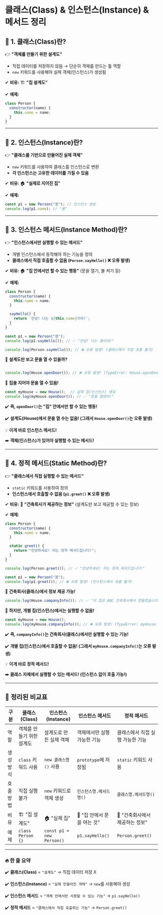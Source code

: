 클래스(Class) & 인스턴스(Instance) & 메서드 정리
===

## **🔹 1. 클래스(Class)란?**

👉 **"객체를 만들기 위한 설계도"**

- 직접 데이터를 저장하지 않음 → 단순히 객체를 만드는 틀 역할
- `new` 키워드를 사용해야 실제 객체(인스턴스)가 생성됨

✔ **비유:** 🏗 **"집 설계도"**

✔ **예제:**

```jsx
class Person {
  constructor(name) {
    this.name = name;
  }
}
```

---

## **🔹 2. 인스턴스(Instance)란?**

👉 **"클래스를 기반으로 만들어진 실제 객체"**

- `new` 키워드를 사용하여 클래스를 인스턴스로 변환
- **각 인스턴스는 고유한 데이터를 가질 수 있음**

✔ **비유:** 🏠 **"실제로 지어진 집"**

✔ **예제:**

```jsx
const p1 = new Person("봄"); // 인스턴스 생성
console.log(p1.name); // "봄"
```

---

## **🔹 3. 인스턴스 메서드(Instance Method)란?**

👉 **"인스턴스에서만 실행할 수 있는 메서드"**

- 개별 인스턴스에서 동작해야 하는 기능을 정의
- **클래스에서 직접 호출할 수 없음 (`Person.sayHello()` ❌ 오류 발생)**

✔ **비유:** 🏠 **"집 안에서만 할 수 있는 행동"** (문을 열기, 불 켜기 등)

✔ **예제:**

```jsx
class Person {
  constructor(name) {
    this.name = name;
  }

  sayHello() {
    return `안녕! 나는 ${this.name}이야!`;
  }
}

const p1 = new Person("봄");
console.log(p1.sayHello()); // ✅ "안녕! 나는 봄이야!"

console.log(Person.sayHello()); // ❌ 오류 발생! (클래스에서 직접 호출 불가)
```

🚨 **설계도만 보고 문을 열 수 있을까?**

```jsx

console.log(House.openDoor()); // ❌ 오류 발생! (TypeError: House.openDoor is not a function)

```

🚀 **집을 지어야 문을 열 수 있음!**

```jsx
const myHouse = new House();  // 실제 집(인스턴스) 생성
console.log(myHouse.openDoor()); // ✅ "문을 열었어!"

```

✔️ **즉, `openDoor()`는 "집" 안에서만 할 수 있는 행동!**

✔️ **설계도(House)에서 문을 열 수는 없음! (그래서 `House.openDoor()`는 오류 발생)**

💡 **이게 바로 인스턴스 메서드!**

➡️ **객체(인스턴스)가 있어야 실행할 수 있는 메서드!**

---

## **🔹 4. 정적 메서드(Static Method)란?**

👉 **"클래스에서 직접 실행할 수 있는 메서드"**

- `static` 키워드를 사용하여 정의
- **인스턴스에서 호출할 수 없음 (`p1.greet()` ❌ 오류 발생)**

✔ **비유:** 🏢 **"건축회사가 제공하는 정보"** (설계도만 보고 제공할 수 있는 정보)

✔ **예제:**

```jsx
class Person {
  constructor(name) {
    this.name = name;
  }

  static greet() {
    return "안녕하세요! 저는 정적 메서드입니다!";
  }
}

console.log(Person.greet()); // ✅ "안녕하세요! 저는 정적 메서드입니다!"

const p1 = new Person("봄");
console.log(p1.greet()); // ❌ 오류 발생! (인스턴스에서 호출 불가)
```

🚀 **건축회사(클래스)에서 정보 제공 가능!**

```jsx
console.log(House.companyInfo()); // ✅ "이 집은 ABC 건축회사에서 만들었습니다!"
```

🚨 **하지만, 개별 집(인스턴스)에서는 실행할 수 없음!**

```jsx
const myHouse = new House();
console.log(myHouse.companyInfo()); // ❌ 오류 발생! (TypeError: myHouse.companyInfo is not a function)
```

✔️ **즉, `companyInfo()`는 건축회사(클래스)에서만 실행할 수 있는 기능!**

✔️ **개별 집(인스턴스)에서 호출할 수 없음! (그래서 `myHouse.companyInfo()`는 오류 발생)**

💡 **이게 바로 정적 메서드!**

➡️ **클래스 자체에서 실행할 수 있는 메서드! (인스턴스 없이 호출 가능!)**

---

## **📌 정리된 비교표**

| **구분** | **클래스(Class)** | **인스턴스(Instance)** | **인스턴스 메서드** | **정적 메서드** |
| --- | --- | --- | --- | --- |
| 역할 | 객체를 만들기 위한 설계도 | 설계도로 만든 실제 객체 | 객체에서만 실행 가능한 기능 | 클래스에서 직접 실행 가능한 기능 |
| 생성 방식 | `class` 키워드 사용 | `new 클래스명()` 사용 | `prototype`에 저장됨 | `static` 키워드 사용 |
| 호출 방법 | 직접 실행 불가 | `new` 키워드로 객체 생성 | `인스턴스명.메서드명()` | `클래스명.메서드명()` |
| 비유 | 🏗 "집 설계도" | 🏠 "실제 집" | 🚪 "집 안에서 문을 여는 것" | 🏢 "건축회사에서 제공하는 정보" |
| 예제 | `class Person {}` | `const p1 = new Person()` | `p1.sayHello()` | `Person.greet()` |

---

### **🔥 한 줄 요약**

✔️ **클래스(Class)** = `"설계도"` → 직접 데이터 저장 X

✔️ **인스턴스(Instance)** = `"실제 만들어진 객체"` → `new`를 사용해야 생성

✔️ **인스턴스 메서드** = `"객체 안에서만 사용할 수 있는 기능"` → `p1.sayHello()`

✔️ **정적 메서드** = `"클래스에서 직접 호출하는 기능"` → `Person.greet()`